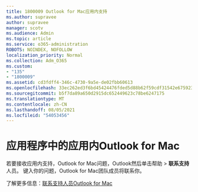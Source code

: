 ```yaml
---
title: 1800009 Outlook for Mac应用内支持
ms.author: supravee
author: supravee
manager: scotv
ms.audience: Admin
ms.topic: article
ms.service: o365-administration
ROBOTS: NOINDEX, NOFOLLOW
localization_priority: Normal
ms.collection: Adm_O365
ms.custom:
- "135"
- "1800009"
ms.assetid: cd3fdff4-346c-4730-9a5e-de02fbb60613
ms.openlocfilehash: 33ec262ed3f6bd45424476fded5d88b62f59cdf31542e675923a030f1d6b8fa0
ms.sourcegitcommit: b5f7da89a650d2915dc652449623c78be6247175
ms.translationtype: MT
ms.contentlocale: zh-CN
ms.lasthandoff: 08/05/2021
ms.locfileid: "54053456"
---
```

# <a name="in-app-support-in-outlook-for-mac"></a>应用程序中的应用内Outlook for Mac

若要接收应用内支持，Outlook for Mac问题，Outlook然后单击帮助 \> **联系支持** 人员。 键入你的问题，Outlook for Mac团队成员将联系你。 

了解更多信息：[联系支持人员Outlook for Mac](https://support.office.com//article/d0410177-8e65-4487-93f7-206a3a3d71a8)